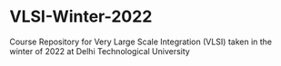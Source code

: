 # VLSI-Winter-2022
Course Repository for Very Large Scale Integration (VLSI) taken in the winter of 2022 at Delhi Technological University
